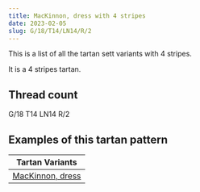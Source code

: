 ```yaml
---
title: MacKinnon, dress with 4 stripes
date: 2023-02-05
slug: G/18/T14/LN14/R/2
---
```

This is a list of all the tartan sett variants with 4 stripes.

It is a 4 stripes tartan.


## Thread count
G/18 T14 LN14 R/2

## Examples of this tartan pattern

| Tartan Variants |
|---------------|
| [MacKinnon, dress](/variants/g/18/t14/ln14/r/2-g008000-lne0e0e0-rc00000-t703000)||

